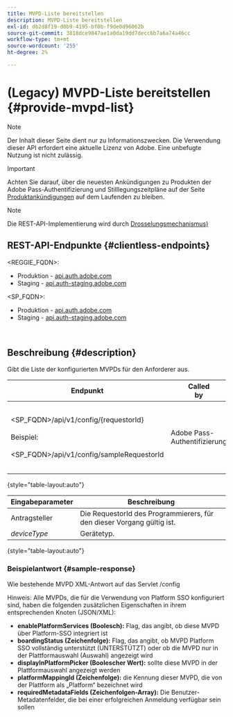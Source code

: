 ```yaml
---
title: MVPD-Liste bereitstellen
description: MVPD-Liste bereitstellen
exl-id: db2d8f19-d0b9-4195-bf0b-f9de0d96062b
source-git-commit: 3818dce9847ae1a0da19dd7decc6b7a6a74a46cc
workflow-type: tm+mt
source-wordcount: '255'
ht-degree: 2%

---
```


# (Legacy) MVPD-Liste bereitstellen {#provide-mvpd-list}

>[!NOTE]
>
>Der Inhalt dieser Seite dient nur zu Informationszwecken. Die Verwendung dieser API erfordert eine aktuelle Lizenz von Adobe. Eine unbefugte Nutzung ist nicht zulässig.

>[!IMPORTANT]
>
> Achten Sie darauf, über die neuesten Ankündigungen zu Produkten der Adobe Pass-Authentifizierung und Stilllegungszeitpläne auf der Seite [Produktankündigungen](/help/authentication/product-announcements.md) auf dem Laufenden zu bleiben.

>[!NOTE]
>
> Die REST-API-Implementierung wird durch [Drosselungsmechanismus) ](/help/authentication/integration-guide-programmers/throttling-mechanism.md)

## REST-API-Endpunkte {#clientless-endpoints}

&lt;REGGIE_FQDN>:

* Produktion - [api.auth.adobe.com](http://api.auth.adobe.com/)
* Staging - [api.auth-staging.adobe.com](http://api.auth-staging.adobe.com/)

&lt;SP_FQDN>:

* Produktion - [api.auth.adobe.com](http://api.auth.adobe.com/)
* Staging - [api.auth-staging.adobe.com](http://api.auth-staging.adobe.com/)

</br>

## Beschreibung {#description}

Gibt die Liste der konfigurierten MVPDs für den Anforderer aus.

| Endpunkt | Called </br>by | Eingabe   </br>Parameter | HTTP </br>Methode | Antwort | HTTP </br>Antwort |
| --- | --- | --- | --- | --- | --- |
| &lt;SP_FQDN>/api/v1/config/{requestorId}</br></br>Beispiel:</br></br>&lt;SP_FQDN>/api/v1/config/sampleRequestorId | Adobe Pass-Authentifizierung | 1. Antragsteller</br>    (Pfadkomponente)</br>_2.  deviceType (veraltet)_ | GET | XML oder JSON mit einer Liste von MVPDs. | 200 |

{style="table-layout:auto"}


| Eingabeparameter | Beschreibung |
| --------------- | ------------------------------------------------------------- |
| Antragsteller | Die RequestorId des Programmierers, für den dieser Vorgang gültig ist. |
| *deviceType* | Gerätetyp. |

{style="table-layout:auto"}

### Beispielantwort {#sample-response}

Wie bestehende MVPD XML-Antwort auf das Servlet /config

Hinweis: Alle MVPDs, die für die Verwendung von Platform SSO konfiguriert sind, haben die folgenden zusätzlichen Eigenschaften in ihrem entsprechenden Knoten (JSON/XML):

* **enablePlatformServices (Boolesch):** Flag, das angibt, ob diese MVPD über Platform-SSO integriert ist
* **boardingStatus (Zeichenfolge):** Flag, das angibt, ob MVPD Platform SSO vollständig unterstützt (UNTERSTÜTZT) oder ob die MVPD nur in der Plattformauswahl (Auswahl) angezeigt wird
* **displayInPlatformPicker (Boolescher Wert):** sollte diese MVPD in der Plattformauswahl angezeigt werden
* **platformMappingId (Zeichenfolge):** die Kennung dieser MVPD, die von der Plattform als „Platform“ bezeichnet wird
* **requiredMetadataFields (Zeichenfolgen-Array):** Die Benutzer-Metadatenfelder, die bei einer erfolgreichen Anmeldung verfügbar sein sollen
